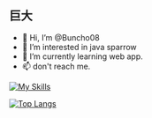 <h2>巨大</h2>

- 👋 Hi, I’m @Buncho08
- 👀 I’m interested in java sparrow
- 🌱 I’m currently learning web app.
- 📫 don't reach me.

<!---
Buncho08/Buncho08 is a ✨ special ✨ repository because its `README.md` (this file) appears on your GitHub profile.
You can click the Preview link to take a look at your changes.
--->
[![My Skills](https://skillicons.dev/icons?i=js,html,css,cs,dotnet,react,ts,py,django,docker,postgres)](https://skillicons.dev)


[![Top Langs](https://github-readme-stats.vercel.app/api/top-langs/?username=Buncho08&layout=compact)](https://github.com/anuraghazra/github-readme-stats)